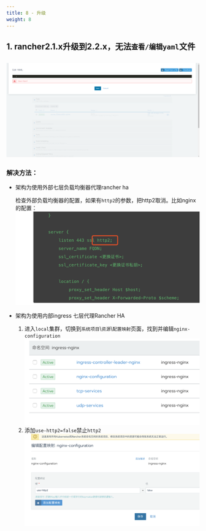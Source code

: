 ```yaml
---
title: 8 - 升级
weight: 8
---
```


## 1. rancher2.1.x升级到2.2.x，无法`查看/编辑yaml`文件

## ![image-20190430094043207](assets/image-20190430094043207.png)

### 解决方法：

- 架构为使用外部七层负载均衡器代理rancher ha

  ​ 检查外部负载均衡器的配置，如果有`http2`的参数，把http2取消。比如nginx的配置：![image-20190430094333165](assets/image-20190430094333165.png)

- 架构为使用内部ingress 七层代理Rancher HA

  1. 进入`local`集群，切换到`系统项目`\\`资源`\\`配置映射`页面，找到并编辑`nginx-configuration`![image-20190430094846660](assets/image-20190430094846660.png)
  2. 添加`use-http2=false`禁止`http2`![image-20190430094945817](assets/image-20190430094945817.png)
